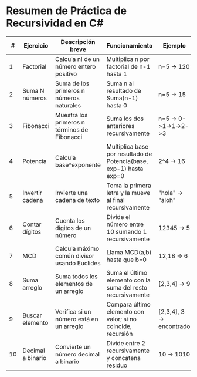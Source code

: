 # Resumen de Práctica de Recursividad en C#

| # | Ejercicio | Descripción breve | Funcionamiento | Ejemplo |
|---|-----------|-----------------|----------------|---------|
| 1 | Factorial | Calcula n! de un número entero positivo | Multiplica n por factorial de n-1 hasta 1 | n=5 → 120 |
| 2 | Suma N números | Suma de los primeros n números naturales | Suma n al resultado de Suma(n-1) hasta 0 | n=5 → 15 |
| 3 | Fibonacci | Muestra los primeros n términos de Fibonacci | Suma los dos anteriores recursivamente | n=5 → 0->1->1->2->3 |
| 4 | Potencia | Calcula base^exponente | Multiplica base por resultado de Potencia(base, exp-1) hasta exp=0 | 2^4 → 16 |
| 5 | Invertir cadena | Invierte una cadena de texto | Toma la primera letra y la mueve al final recursivamente | "hola" → "aloh" |
| 6 | Contar dígitos | Cuenta los dígitos de un número | Divide el número entre 10 sumando 1 recursivamente | 12345 → 5 |
| 7 | MCD | Calcula máximo común divisor usando Euclides | Llama MCD(a,b) hasta que b=0 | 12,18 → 6 |
| 8 | Suma arreglo | Suma todos los elementos de un arreglo | Suma el último elemento con la suma del resto recursivamente | [2,3,4] → 9 |
| 9 | Buscar elemento | Verifica si un número está en un arreglo | Compara último elemento con valor; si no coincide, recursión | [2,3,4], 3 → encontrado |
|10 | Decimal a binario | Convierte un número decimal a binario | Divide entre 2 recursivamente y concatena residuo | 10 → 1010 |
